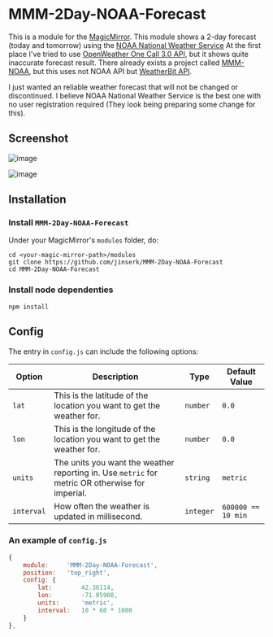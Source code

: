 # MMM-2Day-NOAA-Forecast

This is a module for the [MagicMirror](https://github.com/MichMich/MagicMirror/tree/develop).
This module shows a 2-day forecast (today and tomorrow) using the [NOAA National Weather Service](https://www.weather.gov/)
At the first place I've tried to use [OpenWeather One Call 3.0 API](https://openweathermap.org/api/one-call-3),
but it shows quite inaccurate forecast result.
There already exists a project called [MMM-NOAA](https://github.com/cowboysdude/MMM-NOAA),
but this uses not NOAA API but [WeatherBit API](https://www.weatherbit.io/api/weather-forecast-api).

I just wanted an reliable weather forecast that will not be changed or discontinued.
I believe NOAA National Weather Service is the best one with no user registration required (They look being preparing some change for this).

## Screenshot

![image](https://github.com/jinserk/MMM-2Day-NOAA-Forecast/assets/823222/af64c0fc-dacb-479e-ae48-5703ce955de9)

![image](https://github.com/jinserk/MMM-2Day-NOAA-Forecast/assets/823222/d39e42ed-4a63-4008-9487-44f4a64eeac7)

## Installation

### Install `MMM-2Day-NOAA-Forecast`
Under your MagicMirror's `modules` folder, do:
```
cd <your-magic-mirror-path>/modules
git clone https://github.com/jinserk/MMM-2Day-NOAA-Forecast
cd MMM-2Day-NOAA-Forecast
```
### Install node dependenties
```
npm install
```

## Config
The entry in `config.js` can include the following options:

|Option|Description|Type|Default Value|
|---|---|---|---|
|`lat`|This is the latitude of the location you want to get the weather for.|`number`|`0.0`|
|`lon`|This is the longitude of the location you want to get the weather for.|`number`|`0.0`|
|`units`|The units you want the weather reporting in. Use `metric` for metric OR otherwise for imperial.|`string`|`metric`|
|`interval`|How often the weather is updated in millisecond.|`integer`|`600000 == 10 min`|

### An example of `config.js`
```javascript
{
    module:     'MMM-2Day-NOAA-Forecast',
    position:   'top_right',
	config: {
		lat:        42.36114,
		lon:        -71.05908,
		units:      'metric',
		interval:   10 * 60 * 1000
	}
},
```


